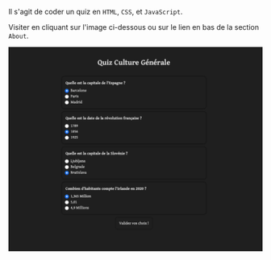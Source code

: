 Il s'agit de coder un quiz en `HTML`, `CSS`, et `JavaScript`.

Visiter en cliquant sur l'image ci-dessous ou sur le lien en bas de la section `About`.

<a href = "https://yousoumar.github.io/js-quiz/"><img src ="images/screenshot.png"></img><a>
